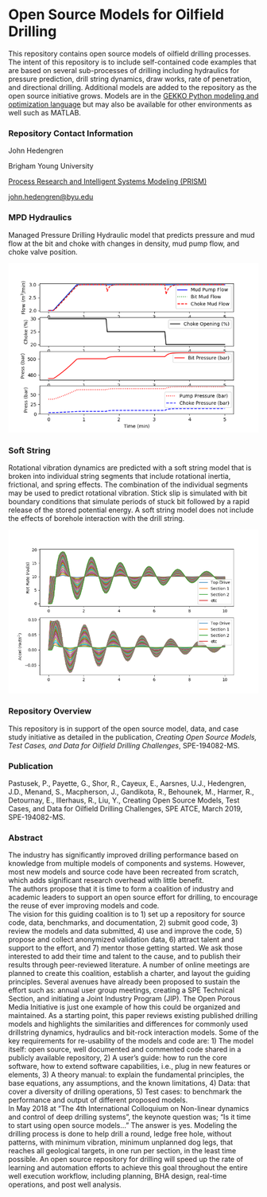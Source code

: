 # Open Source Models for Oilfield Drilling

This repository contains open source models of oilfield drilling processes. The intent of this repository is to include self-contained code examples that are based on several sub-processes of drilling including hydraulics for pressure prediction, drill string dynamics, draw works, rate of penetration, and directional drilling. Additional models are added to the repository as the open source initiative grows. Models are in the [GEKKO Python modeling and optimization language](https://gekko.readthedocs.io/en/latest) but may also be available for other environments as well such as MATLAB. 

### Repository Contact Information
John Hedengren

Brigham Young University

[Process Research and Intelligent Systems Modeling (PRISM)](https://apm.byu.edu/prism)

john.hedengren@byu.edu

### MPD Hydraulics

Managed Pressure Drilling Hydraulic model that predicts pressure and mud flow at the bit and choke with changes in density, mud pump flow, and choke valve position.

![MPD Hydraulics](mpd_hydraulics/mpd_hydraulics.png)

### Soft String

Rotational vibration dynamics are predicted with a soft string model that is broken into individual string segments that include rotational inertia, frictional, and spring effects. The combination of the individual segments may be used to predict rotational vibration. Stick slip is simulated with bit boundary conditions that simulate periods of stuck bit followed by a rapid release of the stored potential energy. A soft string model does not include the effects of borehole interaction with the drill string.

![Soft String](soft_string/soft_string.png)

### Repository Overview

This repository is in support of the open source model, data, and case study initiative as detailed in the publication, *Creating Open Source Models, Test Cases, and Data for Oilfield Drilling Challenges*, SPE-194082-MS.

### Publication
Pastusek, P., Payette, G., Shor, R., Cayeux, E., Aarsnes, U.J., Hedengren, J.D., Menand, S., Macpherson, J., Gandikota, R., Behounek, M., Harmer, R., Detournay, E., Illerhaus, R., Liu, Y., Creating Open Source Models, Test Cases, and Data for Oilfield Drilling Challenges, SPE ATCE, March 2019, SPE-194082-MS.

### Abstract
The industry has significantly improved drilling performance based on knowledge from multiple models of components and systems.  However, most new models and source code have been recreated from scratch, which adds significant research overhead with little benefit.  
The authors propose that it is time to form a coalition of industry and academic leaders to support an open source effort for drilling, to encourage the reuse of ever improving models and code.  
The vision for this guiding coalition is to 1) set up a repository for source code, data, benchmarks, and documentation, 2) submit good code, 3) review the models and data submitted, 4) use and improve the code, 5) propose and collect anonymized validation data, 6) attract talent and support to the effort, and 7) mentor those getting started.   We ask those interested to add their time and talent to the cause, and to publish their results through peer-reviewed literature. A number of online meetings are planned to create this coalition, establish a charter, and layout the guiding principles.
Several avenues have already been proposed to sustain the effort such as: annual user group meetings, creating a SPE Technical Section, and initiating a Joint Industry Program (JIP). The Open Porous Media Initiative is just one example of how this could be organized and maintained.
As a starting point, this paper reviews existing published drilling models and highlights the similarities and differences for commonly used drillstring dynamics, hydraulics and bit-rock interaction models.
Some of the key requirements for re-usability of the models and code are: 1) The model itself: open source, well documented and commented code shared in a publicly available repository, 2) A user’s guide: how to run the core software, how to extend software capabilities, i.e., plug in new features or elements, 3) A theory manual: to explain the fundamental principles, the base equations, any assumptions, and the known limitations, 4) Data: that cover a diversity of drilling operations, 5) Test cases: to benchmark the performance and output of different proposed models.  
In May 2018 at “The 4th International Colloquium on Non-linear dynamics and control of deep drilling systems”, the keynote question was; “Is it time to start using open source models…” The answer is yes.
Modeling the drilling process is done to help drill a round, ledge free hole, without patterns, with minimum vibration, minimum unplanned dog legs, that reaches all geological targets, in one run per section, in the least time possible. 
An open source repository for drilling will speed up the rate of learning and automation efforts to achieve this goal throughout the entire well execution workflow, including planning, BHA design, real-time operations, and post well analysis.


